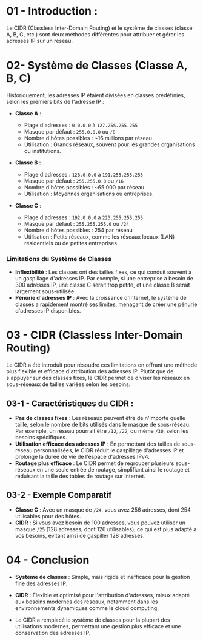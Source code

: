 # 01 - Introduction :
Le CIDR (Classless Inter-Domain Routing) et le système de classes (classe A, B, C, etc.) sont deux méthodes différentes pour attribuer et gérer les adresses IP sur un réseau.

# 02- Système de Classes (Classe A, B, C)

Historiquement, les adresses IP étaient divisées en classes prédéfinies, selon les premiers bits de l'adresse IP :

- **Classe A** :
  - Plage d'adresses : `0.0.0.0` à `127.255.255.255`
  - Masque par défaut : `255.0.0.0` ou `/8`
  - Nombre d'hôtes possibles : ~16 millions par réseau
  - Utilisation : Grands réseaux, souvent pour les grandes organisations ou institutions.

- **Classe B** :
  - Plage d'adresses : `128.0.0.0` à `191.255.255.255`
  - Masque par défaut : `255.255.0.0` ou `/16`
  - Nombre d'hôtes possibles : ~65 000 par réseau
  - Utilisation : Moyennes organisations ou entreprises.

- **Classe C** :
  - Plage d'adresses : `192.0.0.0` à `223.255.255.255`
  - Masque par défaut : `255.255.255.0` ou `/24`
  - Nombre d'hôtes possibles : 254 par réseau
  - Utilisation : Petits réseaux, comme les réseaux locaux (LAN) résidentiels ou de petites entreprises.

### Limitations du Système de Classes
- **Inflexibilité** : Les classes ont des tailles fixes, ce qui conduit souvent à un gaspillage d'adresses IP. Par exemple, si une entreprise a besoin de 300 adresses IP, une classe C serait trop petite, et une classe B serait largement sous-utilisée.
- **Pénurie d'adresses IP** : Avec la croissance d'Internet, le système de classes a rapidement montré ses limites, menaçant de créer une pénurie d'adresses IP disponibles.

# 03 - CIDR (Classless Inter-Domain Routing)

Le CIDR a été introduit pour résoudre ces limitations en offrant une méthode plus flexible et efficace d'attribution des adresses IP. Plutôt que de s'appuyer sur des classes fixes, le CIDR permet de diviser les réseaux en sous-réseaux de tailles variées selon les besoins.

## 03-1 -  Caractéristiques du CIDR :
- **Pas de classes fixes** : Les réseaux peuvent être de n'importe quelle taille, selon le nombre de bits utilisés dans le masque de sous-réseau. Par exemple, un réseau pourrait être `/12`, `/22`, ou même `/30`, selon les besoins spécifiques.
- **Utilisation efficace des adresses IP** : En permettant des tailles de sous-réseau personnalisées, le CIDR réduit le gaspillage d'adresses IP et prolonge la durée de vie de l'espace d'adresses IPv4.
- **Routage plus efficace** : Le CIDR permet de regrouper plusieurs sous-réseaux en une seule entrée de routage, simplifiant ainsi le routage et réduisant la taille des tables de routage sur Internet.

## 03-2 - Exemple Comparatif
- **Classe C** : Avec un masque de `/24`, vous avez 256 adresses, dont 254 utilisables pour des hôtes.
- **CIDR** : Si vous avez besoin de 100 adresses, vous pouvez utiliser un masque `/25` (128 adresses, dont 126 utilisables), ce qui est plus adapté à vos besoins, évitant ainsi de gaspiller 128 adresses.

# 04 - Conclusion

- **Système de classes** : Simple, mais rigide et inefficace pour la gestion fine des adresses IP.
- **CIDR** : Flexible et optimisé pour l'attribution d'adresses, mieux adapté aux besoins modernes des réseaux, notamment dans les environnements dynamiques comme le cloud computing.

- Le CIDR a remplacé le système de classes pour la plupart des utilisations modernes, permettant une gestion plus efficace et une conservation des adresses IP.
